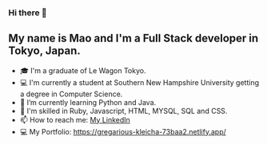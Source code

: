 ### Hi there 👋

## My name is Mao and I'm a Full Stack developer in Tokyo, Japan. 
- 🎓 I'm a graduate of Le Wagon Tokyo.
- 💻 I'm currently a student at Southern New Hampshire University getting a degree in Computer Science. 
- 🌱 I’m currently learning Python and Java.
- 🫡 I'm skilled in Ruby, Javascript, HTML, MYSQL, SQL and CSS.
- 📫 How to reach me: [My LinkedIn](https://www.linkedin.com/in/christiemao/)
- 💻 My Portfolio: https://gregarious-kleicha-73baa2.netlify.app/

